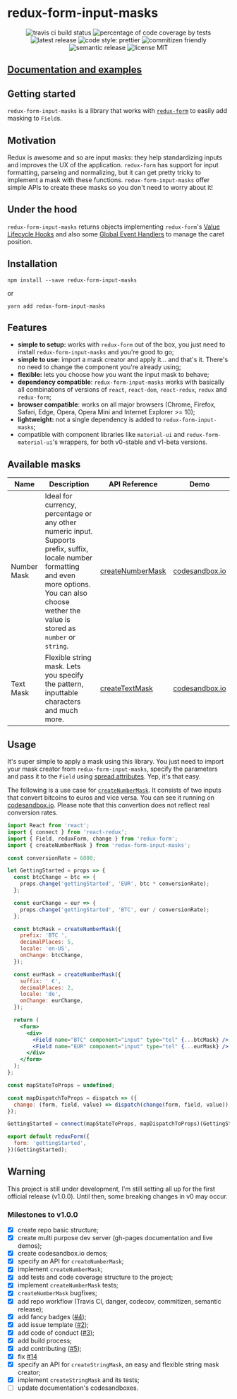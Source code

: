 # redux-form-input-masks

<p align="center">
    <span>
        <img alt="travis ci build status" src="https://img.shields.io/travis/renato-bohler/redux-form-input-masks/master.svg?style=flat-square">
    </span>
    <span>
        <img alt="percentage of code coverage by tests" src="https://img.shields.io/codecov/c/github/renato-bohler/redux-form-input-masks/master.svg?style=flat-square">
    </span>
    <span>
        <img alt="latest release" src="https://img.shields.io/github/release/renato-bohler/redux-form-input-masks/all.svg?style=flat-square">
    </span>
    <span>
        <img alt="code style: prettier" src="https://img.shields.io/badge/code_style-prettier-ff69b4.svg?style=flat-square">
    </span>
    <span>
        <img alt="commitizen friendly" src="https://img.shields.io/badge/commitizen-friendly-brightgreen.svg?style=flat-square">
    </span>
    <span>
        <img alt="semantic release" src="https://img.shields.io/badge/%20%20%F0%9F%93%A6%F0%9F%9A%80-semantic--release-e10079.svg?style=flat-square">
    </span>
    <span>
        <img alt="license MIT" src="https://img.shields.io/github/license/renato-bohler/redux-form-input-masks.svg?style=flat-square">
    </span>
</p>

## [Documentation and examples](https://renato-bohler.github.io/redux-form-input-masks)

## Getting started

`redux-form-input-masks` is a library that works with [`redux-form`](https://github.com/erikras/redux-form) to easily add masking to `Field`s.

## Motivation

Redux is awesome and so are input masks: they help standardizing inputs and improves the UX of the application. `redux-form` has support for input formatting, parseing and normalizing, but it can get pretty tricky to implement a mask with these functions. `redux-form-input-masks` offer simple APIs to create these masks so you don't need to worry about it!

## Under the hood

`redux-form-input-masks` returns objects implementing `redux-form`'s [Value Lifecycle Hooks](https://redux-form.com/7.2.3/docs/valuelifecycle.md/) and also some [Global Event Handlers](https://developer.mozilla.org/en-US/docs/Web/API/GlobalEventHandlers) to manage the caret position.

## Installation

```
npm install --save redux-form-input-masks
```

or

```
yarn add redux-form-input-masks
```

## Features

* **simple to setup:** works with `redux-form` out of the box, you just need to install `redux-form-input-masks` and you're good to go;
* **simple to use:** import a mask creator and apply it... and that's it. There's no need to change the component you're already using;
* **flexible:** lets you choose how you want the input mask to behave;
* **dependency compatible**: `redux-form-input-masks` works with basically all combinations of versions of `react`, `react-dom`, `react-redux`, `redux` and `redux-form`;
* **browser compatible**: works on all major browsers (Chrome, Firefox, Safari, Edge, Opera, Opera Mini and Internet Explorer >= 10);
* **lightweight:** not a single dependency is added to `redux-form-input-masks`;
* compatible with component libraries like `material-ui` and `redux-form-material-ui`'s wrappers, for both v0-stable and v1-beta versions.

## Available masks

| Name        | Description                                                                                                                                                                                                 | API Reference                                                                            | Demo                                                  |
| ----------- | ----------------------------------------------------------------------------------------------------------------------------------------------------------------------------------------------------------- | ---------------------------------------------------------------------------------------- | ----------------------------------------------------- |
| Number Mask | Ideal for currency, percentage or any other numeric input. Supports prefix, suffix, locale number formatting and even more options. You can also choose wether the value is stored as `number` or `string`. | [createNumberMask](https://renato-bohler.github.io/redux-form-input-masks/#/number-mask) | [codesandbox.io](https://codesandbox.io/s/k0op1kwywr) |
| Text Mask   | Flexible string mask. Lets you specify the pattern, inputtable characters and much more.                                                                                                                    | [createTextMask](https://renato-bohler.github.io/redux-form-input-masks/#/text-mask)     | [codesandbox.io](https://codesandbox.io/s/9o5vyqxn84) |

## Usage

It's super simple to apply a mask using this library. You just need to import your mask creator from `redux-form-input-masks`, specify the parameters and pass it to the `Field` using [spread attributes](https://reactjs.org/docs/jsx-in-depth.html#spread-attributes). Yep, it's that easy.

The following is a use case for [`createNumberMask`](https://renato-bohler.github.io/redux-form-input-masks/#/number-mask). It consists of two inputs that convert bitcoins to euros and vice versa. You can see it running on [codesandbox.io](https://codesandbox.io/s/v0rj4p6y0). Please note that this convertion does not reflect real conversion rates.

```jsx
import React from 'react';
import { connect } from 'react-redux';
import { Field, reduxForm, change } from 'redux-form';
import { createNumberMask } from 'redux-form-input-masks';

const conversionRate = 6800;

let GettingStarted = props => {
  const btcChange = btc => {
    props.change('gettingStarted', 'EUR', btc * conversionRate);
  };

  const eurChange = eur => {
    props.change('gettingStarted', 'BTC', eur / conversionRate);
  };

  const btcMask = createNumberMask({
    prefix: 'BTC ',
    decimalPlaces: 5,
    locale: 'en-US',
    onChange: btcChange,
  });

  const eurMask = createNumberMask({
    suffix: ' €',
    decimalPlaces: 2,
    locale: 'de',
    onChange: eurChange,
  });

  return (
    <form>
      <div>
        <Field name="BTC" component="input" type="tel" {...btcMask} />
        <Field name="EUR" component="input" type="tel" {...eurMask} />
      </div>
    </form>
  );
};

const mapStateToProps = undefined;

const mapDispatchToProps = dispatch => ({
  change: (form, field, value) => dispatch(change(form, field, value)),
});

GettingStarted = connect(mapStateToProps, mapDispatchToProps)(GettingStarted);

export default reduxForm({
  form: 'gettingStarted',
})(GettingStarted);
```

## Warning

This project is still under development, I'm still setting all up for the first official release (v1.0.0). Until then, some breaking changes in v0 may occur.

### Milestones to v1.0.0

* [x] create repo basic structure;
* [x] create multi purpose dev server (gh-pages documentation and live demos);
* [x] create codesandbox.io demos;
* [x] specify an API for `createNumberMask`;
* [x] implement `createNumberMask`;
* [x] add tests and code coverage structure to the project;
* [x] implement `createNumberMask` tests;
* [x] `createNumberMask` bugfixes;
* [x] add repo workflow (Travis CI, danger, codecov, commitizen, semantic release);
* [x] add fancy badges ([#4](https://github.com/renato-bohler/redux-form-input-masks/issues/4));
* [x] add issue template ([#2](https://github.com/renato-bohler/redux-form-input-masks/issues/2));
* [x] add code of conduct ([#3](https://github.com/renato-bohler/redux-form-input-masks/issues/3));
* [x] add build process;
* [x] add contributing ([#5](https://github.com/renato-bohler/redux-form-input-masks/issues/5));
* [x] fix [#14](https://github.com/renato-bohler/redux-form-input-masks/issues/14)
* [x] specify an API for `createStringMask`, an easy and flexible string mask creator;
* [x] implement `createStringMask` and its tests;
* [ ] update documentation's codesandboxes.
